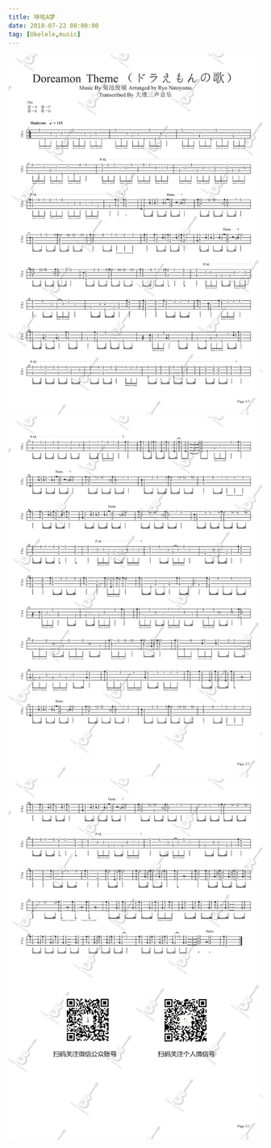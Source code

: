 ```yaml
---
title: 哆啦A梦
date: 2018-07-22 00:00:00
tag: [Ukelele,music]
---
```

![](/img/18/07/哆啦A梦/1.jpg)
![](/img/18/07/哆啦A梦/2.jpg)
![](/img/18/07/哆啦A梦/3.jpg)